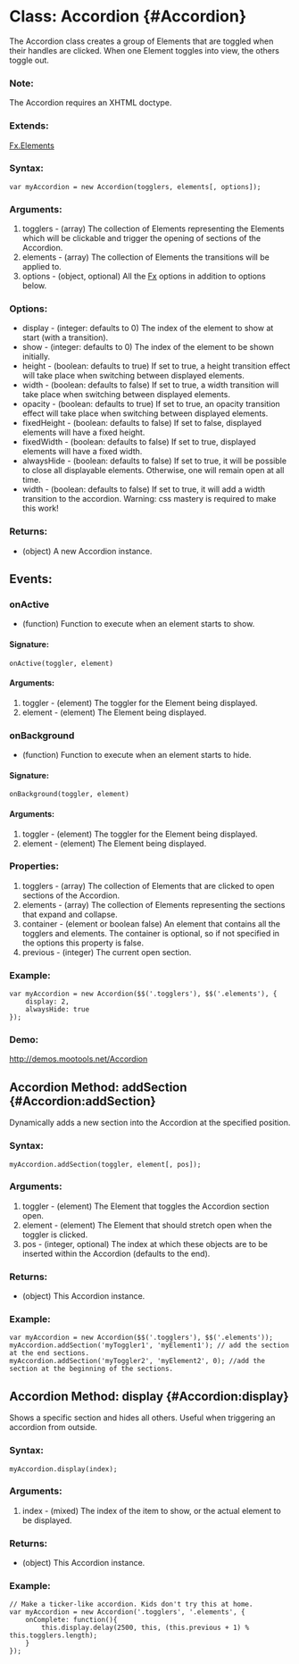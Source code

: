 [Fx]: #Fx

Class: Accordion {#Accordion}
=============================

The Accordion class creates a group of Elements that are toggled when their handles are clicked. When one Element toggles into view, the others toggle out.

### Note:

The Accordion requires an XHTML doctype.

### Extends:

[Fx.Elements](#Fx:Fx.Elements)

### Syntax:

	var myAccordion = new Accordion(togglers, elements[, options]);

### Arguments:

1. togglers - (array) The collection of Elements representing the Elements which will be clickable and trigger the opening of sections of the Accordion.
2. elements - (array) The collection of Elements the transitions will be applied to.
3. options  - (object, optional) All the [Fx](#Fx) options in addition to options below.

### Options:

* display     - (integer: defaults to 0) The index of the element to show at start (with a transition).
* show        - (integer: defaults to 0) The index of the element to be shown initially.
* height      - (boolean: defaults to true) If set to true, a height transition effect will take place when switching between displayed elements.
* width       - (boolean: defaults to false) If set to true, a width transition will take place when switching between displayed elements.
* opacity     - (boolean: defaults to true) If set to true, an opacity transition effect will take place when switching between displayed elements.
* fixedHeight - (boolean: defaults to false) If set to false, displayed elements will have a fixed height.
* fixedWidth  - (boolean: defaults to false) If set to true, displayed elements will have a fixed width.
* alwaysHide  - (boolean: defaults to false) If set to true, it will be possible to close all displayable elements. Otherwise, one will remain open at all time.
* width       - (boolean: defaults to false) If set to true, it will add a width transition to the accordion. Warning: css mastery is required to make this work!

### Returns:

* (object) A new Accordion instance.

## Events:

### onActive

* (function) Function to execute when an element starts to show.

#### Signature:

	onActive(toggler, element)

#### Arguments:

1. toggler - (element) The toggler for the Element being displayed.
2. element - (element) The Element being displayed.

### onBackground

* (function) Function to execute when an element starts to hide.

#### Signature:

	onBackground(toggler, element)

#### Arguments:

1. toggler - (element) The toggler for the Element being displayed.
2. element - (element) The Element being displayed.

### Properties:

1. togglers  - (array) The collection of Elements that are clicked to open sections of the Accordion.
2. elements  - (array) The collection of Elements representing the sections that expand and collapse.
3. container - (element or boolean false) An element that contains all the togglers and elements. The container is optional, so if not specified in the options this property is false.
4. previous  - (integer) The current open section.

### Example:

	var myAccordion = new Accordion($$('.togglers'), $$('.elements'), {
		display: 2,
		alwaysHide: true
	});

### Demo:

<http://demos.mootools.net/Accordion>

Accordion Method: addSection {#Accordion:addSection}
----------------------------------------------------

Dynamically adds a new section into the Accordion at the specified position.

###	Syntax:

	myAccordion.addSection(toggler, element[, pos]);

###	Arguments:

1. toggler - (element) The Element that toggles the Accordion section open.
2. element - (element) The Element that should stretch open when the toggler is clicked.
3. pos     - (integer, optional) The index at which these objects are to be inserted within the Accordion (defaults to the end).

###	Returns:

* (object) This Accordion instance.

### Example:

	var myAccordion = new Accordion($$('.togglers'), $$('.elements'));
	myAccordion.addSection('myToggler1', 'myElement1'); // add the section at the end sections.
	myAccordion.addSection('myToggler2', 'myElement2', 0); //add the section at the beginning of the sections.

Accordion Method: display {#Accordion:display}
----------------------------------------------

Shows a specific section and hides all others. Useful when triggering an accordion from outside.

###	Syntax:

	myAccordion.display(index);

###	Arguments:

1. index - (mixed) The index of the item to show, or the actual element to be displayed.

### Returns:

* (object) This Accordion instance.

### Example:

	// Make a ticker-like accordion. Kids don't try this at home.
	var myAccordion = new Accordion('.togglers', '.elements', {
		onComplete: function(){
			this.display.delay(2500, this, (this.previous + 1) % this.togglers.length);
		}
	});